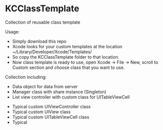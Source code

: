 # KCClassTemplate
Collection of reusable class template

Usage:
- Simply download this repo
- Xcode looks for your custom templates at the location ~/Library/Developer/Xcode/Templates/
- So copy the KCClassTemplate folder to that location.
- Now class template is ready to use, open Xcode -> File -> New, scroll to Custom section and choose class that you want to use.

Collection including:
* Data object for data from server
* Manager class with share instance (Singleton)
* List view controller with custom class for UITableViewCell
- Typical custom UIViewController class
- Typical custom UIView class
- Typical custom UITableViewCell class
- Typical 
